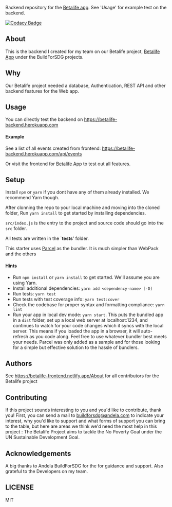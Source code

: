 Backend repository for the [Betalife app](https://betalife-frontend.netlify.app). 
See 'Usage' for example test on the backend. 

[![Codacy Badge](https://api.codacy.com/project/badge/Grade/9a016eb72eea47f9a17050dbbbee9520)](https://app.codacy.com/gh/BuildForSDG/team-001-backend?utm_source=github.com&utm_medium=referral&utm_content=BuildForSDG/team-001-backend&utm_campaign=Badge_Grade_Settings)


## About
This is the backend I created for my team on our Betalife project,
[Betalife App](https://betalife-frontend.netlify.app) under the BuildForSDG projects. 



## Why

Our Betalife project needed a database, Authentication, REST API and other backend features for the Web app. 

## Usage
You can directly test the backend on https://betalife-backend.herokuapp.com

#### Example ####
See a list of all events created from frontend:
https://betalife-backend.herokuapp.com/api/events

Or visit the frontend for 
[Betalife App](https://betalife-frontend.netlify.app) to test out all features. 

## Setup

Install `npm` or `yarn` if you dont have any of them already installed. We recommend Yarn though.

After clonning the repo to your local machine and moving into the cloned folder, Run `yarn install` to get started by installing dependencies. 

`src/index.js` is the entry to the project and source code should go into the `src` folder.

All tests are written in the `__tests__' folder.

This starter uses [Parcel](https://parceljs.org/getting_started.html) as the bundler. It is much simpler than WebPack and the others

#### Hints

- Run `npm install` or `yarn install` to get started. We'll assume you are using Yarn.
- Install additional dependencies: `yarn add <dependency-name> [-D]`
- Run tests: `yarn test`
- Run tests with test coverage info: `yarn test:cover`
- Check the codebase for proper syntax and formatting compliance: `yarn lint`
- Run your app in local dev mode: `yarn start`. This puts the bundled app in a `dist` folder, set up a local web server at localhost:1234, and continues to watch for your code changes which it syncs with the local server. This means if you loaded the app in a browser, it will auto-refresh as you code along. Feel free to use whatever bundler best meets your needs. Parcel was only added as a sample and for those looking for a simple but effective solution to the hassle of bundlers. 

## Authors

See https://betalife-frontend.netlify.app/About for all contributors for the Betalife project 




## Contributing
If this project sounds interesting to you and you'd like to contribute, thank you!
First, you can send a mail to buildforsdg@andela.com to indicate your interest, why you'd like to support and what forms of support you can bring to the table, but here are areas we think we'd need the most help in this project :
The Betalife Project aims to tackle the No Poverty Goal under the UN Sustainable Development Goal. 

## Acknowledgements
A big thanks to Andela BuildForSDG for the for guidance and support. 
Also grateful to the Developers on my team. 

## LICENSE
MIT

